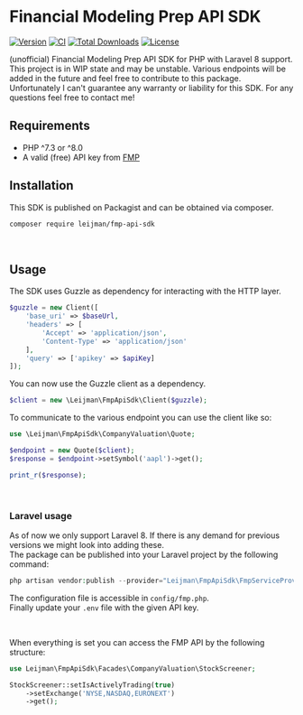 # Financial Modeling Prep API SDK
[![Version](https://poser.pugx.org/leijman/fmp-api-sdk/version)](//packagist.org/packages/leijman/fmp-api-sdk)
[![CI](https://github.com/larseijman/fmp-api-sdk/actions/workflows/php.yml/badge.svg)](https://github.com/larseijman/fmp-api-sdk/actions/workflows/php.yml)
[![Total Downloads](https://poser.pugx.org/leijman/fmp-api-sdk/downloads)](//packagist.org/packages/leijman/fmp-api-sdk)
[![License](https://poser.pugx.org/leijman/fmp-api-sdk/license)](//packagist.org/packages/leijman/fmp-api-sdk)

(unofficial) Financial Modeling Prep API SDK for PHP with Laravel 8 support.  
This project is in WIP state and may be unstable. Various endpoints will be added in the future and feel free to contribute to this package. Unfortunately I can't guarantee any warranty or liability for this SDK. For any questions feel free to contact me!

## Requirements
- PHP ^7.3 or ^8.0
- A valid (free) API key from [FMP](https://financialmodelingprep.com/developer)

## Installation
This SDK is published on Packagist and can be obtained via composer.

```bash
composer require leijman/fmp-api-sdk
```

<br/>

## Usage
The SDK uses Guzzle as dependency for interacting with the HTTP layer.
```php
$guzzle = new Client([
    'base_uri' => $baseUrl,
    'headers' => [
        'Accept' => 'application/json',
        'Content-Type' => 'application/json'
    ],
    'query' => ['apikey' => $apiKey]
]);
```
You can now use the Guzzle client as a dependency.
```php
$client = new \Leijman\FmpApiSdk\Client($guzzle);
```
To communicate to the various endpoint you can use the client like so:
```php
use \Leijman\FmpApiSdk\CompanyValuation\Quote;

$endpoint = new Quote($client);
$response = $endpoint->setSymbol('aapl')->get();

print_r($response);
```

<br/>

### Laravel usage
As of now we only support Laravel 8. If there is any demand for previous versions we might look into adding these.  
The package can be published into your Laravel project by the following command:

```php
php artisan vendor:publish --provider="Leijman\FmpApiSdk\FmpServiceProvider"
```
The configuration file is accessible in `config/fmp.php`.  
Finally update your `.env` file with the given API key.

<br/>

When everything is set you can access the FMP API by the following structure:
```php
use Leijman\FmpApiSdk\Facades\CompanyValuation\StockScreener;

StockScreener::setIsActivelyTrading(true)
    ->setExchange('NYSE,NASDAQ,EURONEXT')
    ->get();
```

